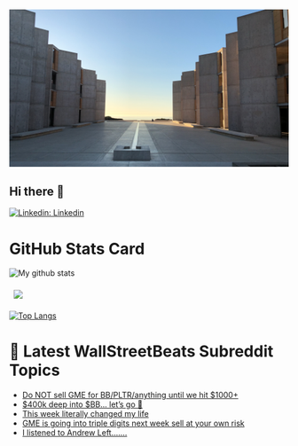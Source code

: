 <br>  

![Github Banner](assets/img.JPG)



## Hi there 👋
   
   [![Linkedin: Linkedin](https://img.shields.io/badge/-Linkedin-blue?style=flat-square&logo=Linkedin&logoColor=white&link=https://www.linkedin.com/in/serdarcelebi/)](https://www.linkedin.com/in/serdarcelebi/) 
   
  




# GitHub Stats Card


![My github stats](https://github-readme-stats.vercel.app/api?username=Avangarde2225&bg_color=30,e96443,904e95&title_color=fff&text_color=fff)

<a href="https://github.com/Avangarde2225">
  <img align="center" style="margin:0.5rem" src="https://github-readme-stats.vercel.app/api/top-langs/?username=Avangarde2225&hide=html,css&title_color=ffffff&text_color=c9cacc&icon_color=4AB197&bg_color=1A2B34" />
</a>

[![Top Langs](https://github-readme-stats.vercel.app/api/top-langs/?username=Avangarde2225)](https://github.com/Avangarde2225/github-readme-stats)


 # 📩 Latest WallStreetBeats Subreddit Topics
 <!-- BLOG-POST-LIST:START -->
- [Do NOT sell GME for BB/PLTR/anything until we hit $1000+](https://www.reddit.com/r/wallstreetbets/comments/l35s4w/do_not_sell_gme_for_bbpltranything_until_we_hit/)
- [$400k deep into $BB... let’s go 😤](https://www.reddit.com/r/wallstreetbets/comments/l3501b/400k_deep_into_bb_lets_go/)
- [This week literally changed my life](https://www.reddit.com/r/wallstreetbets/comments/l34dis/this_week_literally_changed_my_life/)
- [GME is going into triple digits next week sell at your own risk](https://www.reddit.com/r/wallstreetbets/comments/l31zkn/gme_is_going_into_triple_digits_next_week_sell_at/)
- [I listened to Andrew Left.......](https://www.reddit.com/r/wallstreetbets/comments/l31llr/i_listened_to_andrew_left/)
<!-- BLOG-POST-LIST:END -->







